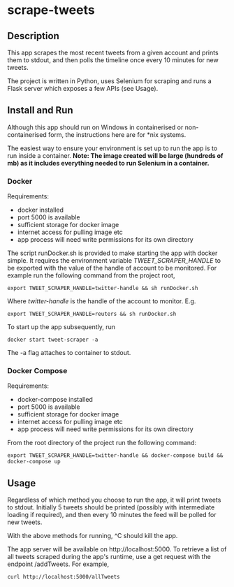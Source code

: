 # scrape-tweets

## Description
This app scrapes the most recent tweets from a given account and prints them to stdout, and then polls the timeline once every 10 minutes for new tweets.

The project is written in Python, uses Selenium for scraping and runs a Flask server which exposes a few APIs (see Usage).

## Install and Run
Although this app should run on Windows in containerised or non-containerised form, the instructions here are for *nix systems.

The easiest way to ensure your environment is set up to run the app is to run inside a container. **Note: The image created will be large (hundreds of mb) as it includes everything needed to run Selenium in a container.**

### Docker

Requirements:
- docker installed
- port 5000 is available
- sufficient storage for docker image
- internet access for pulling image etc
- app process will need write permissions for its own directory

The script runDocker.sh is provided to make starting the app with docker simple. It requires the environment variable *TWEET_SCRAPER_HANDLE* to be exported with the value of the handle of account to be monitored. For example run the following command from the project root,

`export TWEET_SCRAPER_HANDLE=twitter-handle && sh runDocker.sh`

Where *twitter-handle* is the handle of the account to monitor. E.g.

`export TWEET_SCRAPER_HANDLE=reuters && sh runDocker.sh`

To start up the app subsequently, run

`docker start tweet-scraper -a`

The -a flag attaches to container to stdout.

### Docker Compose

Requirements:
- docker-compose installed
- port 5000 is available
- sufficient storage for docker image
- internet access for pulling image etc
- app process will need write permissions for its own directory

From the root directory of the project run the following command:

`export TWEET_SCRAPER_HANDLE=twitter-handle && docker-compose build && docker-compose up`


## Usage
Regardless of which method you choose to run the app, it will print tweets to stdout. Initially 5 tweets should be printed (possibly with intermediate loading if required), and then every 10 minutes the feed will be polled for new tweets.

With the above methods for running, ^C should kill the app.

The app server will be available on http://localhost:5000. To retrieve a list of all tweets scraped during the app's runtime, use a get request with the endpoint /addTweets. For example,

`curl http://localhost:5000/allTweets`

